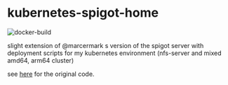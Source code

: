 # kubernetes-spigot-home

![docker-build](https://github.com/weidingerhp/kubernetes-spigot-home/workflows/docker-build/badge.svg)

slight extension of @marcermark s version of the spigot server with deployment scripts for my kubernetes environment (nfs-server and mixed amd64, arm64 cluster)

see [here](https://github.com/marcermarc/DockerMinecraft) for the original code.
